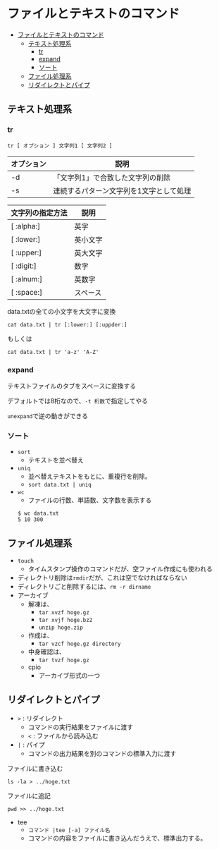 # ファイルとテキストのコマンド

- [ファイルとテキストのコマンド](#%E3%83%95%E3%82%A1%E3%82%A4%E3%83%AB%E3%81%A8%E3%83%86%E3%82%AD%E3%82%B9%E3%83%88%E3%81%AE%E3%82%B3%E3%83%9E%E3%83%B3%E3%83%89)
  - [テキスト処理系](#%E3%83%86%E3%82%AD%E3%82%B9%E3%83%88%E5%87%A6%E7%90%86%E7%B3%BB)
    - [tr](#tr)
    - [expand](#expand)
    - [ソート](#%E3%82%BD%E3%83%BC%E3%83%88)
  - [ファイル処理系](#%E3%83%95%E3%82%A1%E3%82%A4%E3%83%AB%E5%87%A6%E7%90%86%E7%B3%BB)
  - [リダイレクトとパイプ](#%E3%83%AA%E3%83%80%E3%82%A4%E3%83%AC%E3%82%AF%E3%83%88%E3%81%A8%E3%83%91%E3%82%A4%E3%83%97)

## テキスト処理系

### tr

```
tr [ オプション ] 文字列1 [ 文字列2 ]
```

| オプション| 説明|
|-|-|
|-d|「文字列1」で合致した文字列の削除
|-s|連続するパターン文字列を1文字として処理

|文字列の指定方法|説明|
|-|-|
|[ :alpha:]	|英字
|[ :lower:]	|英小文字
|[ :upper:]	|英大文字
|[ :digit:]	|数字
|[ :alnum:]	|英数字
|[ :space:]	|スペース


data.txtの全ての小文字を大文字に変換

```
cat data.txt | tr [:lower:] [:uppder:]
```

もしくは

```
cat data.txt | tr 'a-z' 'A-Z'
```

### expand

テキストファイルのタブをスペースに変換する

デフォルトでは8桁なので、`-t 桁数`で指定してやる

`unexpand`で逆の動きができる

### ソート

- `sort`
  - テキストを並べ替え
- `uniq`
  - 並べ替えテキストをもとに、重複行を削除。
  - `sort data.txt | uniq`
- `wc`
  - ファイルの行数、単語数、文字数を表示する
  ```
  $ wc data.txt
  5 10 300
  ```

## ファイル処理系

- `touch`
  - タイムスタンプ操作のコマンドだが、空ファイル作成にも使われる
- ディレクトリ削除は`rmdir`だが、これは空でなければならない
- ディレクトリごと削除するには、`rm -r dirname`
- アーカイブ
  - 解凍は、
    - `tar xvzf hoge.gz`
    - `tar xvjf hoge.bz2`
    - `unzip hoge.zip`
  - 作成は、
    - `tar vzcf hoge.gz directory` 
  - 中身確認は、
    - `tar tvzf hoge.gz`
  - cpio
    - アーカイブ形式の一つ

## リダイレクトとパイプ

- `>` : リダイレクト
  - コマンドの実行結果をファイルに渡す
  - `<` : ファイルから読み込む
- `|` : パイプ
  - コマンドの出力結果を別のコマンドの標準入力に渡す

ファイルに書き込む

```
ls -la > ../hoge.txt
```

ファイルに追記

```
pwd >> ../hoge.txt
```

- tee
  - `コマンド |tee [-a] ファイル名`
  - コマンドの内容をファイルに書き込んだうえで、標準出力する。
